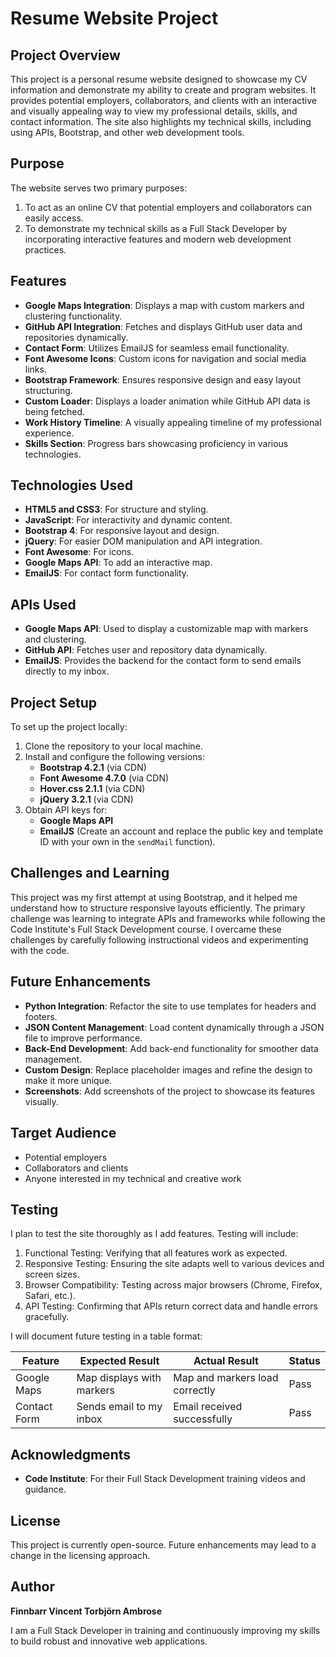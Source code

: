 # Resume Website Project

## Project Overview

This project is a personal resume website designed to showcase my CV information and demonstrate my ability to create and program websites. It provides potential employers, collaborators, and clients with an interactive and visually appealing way to view my professional details, skills, and contact information. The site also highlights my technical skills, including using APIs, Bootstrap, and other web development tools.

## Purpose

The website serves two primary purposes:

1. To act as an online CV that potential employers and collaborators can easily access.
2. To demonstrate my technical skills as a Full Stack Developer by incorporating interactive features and modern web development practices.

## Features

- **Google Maps Integration**: Displays a map with custom markers and clustering functionality.
- **GitHub API Integration**: Fetches and displays GitHub user data and repositories dynamically.
- **Contact Form**: Utilizes EmailJS for seamless email functionality.
- **Font Awesome Icons**: Custom icons for navigation and social media links.
- **Bootstrap Framework**: Ensures responsive design and easy layout structuring.
- **Custom Loader**: Displays a loader animation while GitHub API data is being fetched.
- **Work History Timeline**: A visually appealing timeline of my professional experience.
- **Skills Section**: Progress bars showcasing proficiency in various technologies.

## Technologies Used

- **HTML5 and CSS3**: For structure and styling.
- **JavaScript**: For interactivity and dynamic content.
- **Bootstrap 4**: For responsive layout and design.
- **jQuery**: For easier DOM manipulation and API integration.
- **Font Awesome**: For icons.
- **Google Maps API**: To add an interactive map.
- **EmailJS**: For contact form functionality.

## APIs Used

- **Google Maps API**: Used to display a customizable map with markers and clustering.
- **GitHub API**: Fetches user and repository data dynamically.
- **EmailJS**: Provides the backend for the contact form to send emails directly to my inbox.

## Project Setup

To set up the project locally:

1. Clone the repository to your local machine.
2. Install and configure the following versions:
   - **Bootstrap 4.2.1** (via CDN)
   - **Font Awesome 4.7.0** (via CDN)
   - **Hover.css 2.1.1** (via CDN)
   - **jQuery 3.2.1** (via CDN)
3. Obtain API keys for:
   - **Google Maps API**
   - **EmailJS** (Create an account and replace the public key and template ID with your own in the `sendMail` function).

## Challenges and Learning

This project was my first attempt at using Bootstrap, and it helped me understand how to structure responsive layouts efficiently. The primary challenge was learning to integrate APIs and frameworks while following the Code Institute's Full Stack Development course. I overcame these challenges by carefully following instructional videos and experimenting with the code.

## Future Enhancements

- **Python Integration**: Refactor the site to use templates for headers and footers.
- **JSON Content Management**: Load content dynamically through a JSON file to improve performance.
- **Back-End Development**: Add back-end functionality for smoother data management.
- **Custom Design**: Replace placeholder images and refine the design to make it more unique.
- **Screenshots**: Add screenshots of the project to showcase its features visually.

## Target Audience

- Potential employers
- Collaborators and clients
- Anyone interested in my technical and creative work

## Testing

I plan to test the site thoroughly as I add features. Testing will include:

1. Functional Testing: Verifying that all features work as expected.
2. Responsive Testing: Ensuring the site adapts well to various devices and screen sizes.
3. Browser Compatibility: Testing across major browsers (Chrome, Firefox, Safari, etc.).
4. API Testing: Confirming that APIs return correct data and handle errors gracefully.

I will document future testing in a table format:

| Feature      | Expected Result           | Actual Result                  | Status |
| ------------ | ------------------------- | ------------------------------ | ------ |
| Google Maps  | Map displays with markers | Map and markers load correctly | Pass   |
| Contact Form | Sends email to my inbox   | Email received successfully    | Pass   |

## Acknowledgments

- **Code Institute**: For their Full Stack Development training videos and guidance.

## License

This project is currently open-source. Future enhancements may lead to a change in the licensing approach.

## Author

**Finnbarr Vincent Torbjörn Ambrose**

I am a Full Stack Developer in training and continuously improving my skills to build robust and innovative web applications.